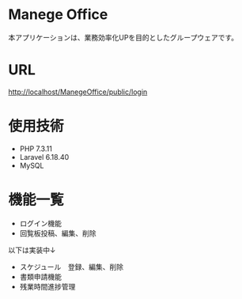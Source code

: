 # Manege Office
 本アプリケーションは、業務効率化UPを目的としたグループウェアです。  
 
# URL
<http://localhost/ManegeOffice/public/login>

# 使用技術
* PHP 7.3.11
* Laravel 6.18.40
* MySQL

# 機能一覧
* ログイン機能  
* 回覧板投稿、編集、削除

以下は実装中↓  
* スケジュール　登録、編集、削除  
* 書類申請機能  
* 残業時間進捗管理  
